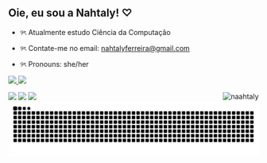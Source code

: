 ## Oie, eu sou a Nahtaly! ♡

- ୨ৎ Atualmente estudo Ciência da Computação
- ୨ৎ Contate-me no email: nahtalyferreira@gmail.com
- ୨ৎ Pronouns: she/her

  <div>
    <a href="https://github.com/naahtaly"> 
 <img height="180em" src="https://github-readme-stats.vercel.app/api?username=naahtaly&show_icons=true&theme=dracula&include_all_commits=true&count_private=true"/> <img height="120em" src="https://github-readme-stats.vercel.app/api/top-langs/?username=naahtaly&layout=compact&langs_count=16&theme=dracula"/>
</div>


<img align="right" alt="naahtaly" src="https://media.discordapp.net/attachments/1331098157840334901/1345182969169575986/download20250205205045_online-video-cutter.com.gif?ex=67c39ec4&is=67c24d44&hm=c6717475be9a7c5bed075aebe63860f1eaedce4b4a1fd4e9fb6b94e61b731a7e&=">

<div>
  <a href="https://instagram.com/naahtaly" target="_blank"><img src="https://img.shields.io/badge/-Instagram-%23E4405F?style=for-the-badge&logo=instagram&logoColor=white" target="_blank"></a>
  <a href = "mailto:nahtalyferreira@gmail.com"><img src="https://img.shields.io/badge/-Gmail-%23333?style=for-the-badge&logo=gmail&logoColor=white" target="_blank"></a>
  <a href="https://www.linkedin.com/in/nahtaly-nunes-41563b207/"target="_blank"><img src="https://img.shields.io/badge/-LinkedIn-%230077B5?style=for-the-badge&logo=linkedin&logoColor=white" target="_blank"></a> 
</div>

<picture>
 <source media="(prefers-color-scheme: dark)" srcset="https://raw.githubusercontent.com/naahtaly/naahtaly/output/github-contribution-grid-snake-dark.svg">
 <source media="(prefers-color-scheme: light)" srcset="https://raw.githubusercontent.com/naahtaly/naahtaly/output/github-contribution-grid-snake.svg">
 <img alt="github contribution grid snake animation" src="https://raw.githubusercontent.com/naahtaly/naahtaly/output/github-contribution-grid-snake.svg">
</picture>

